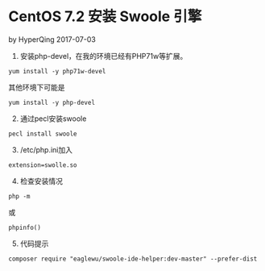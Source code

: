 # CentOS 7.2 安装 Swoole 引擎

by HyperQing 2017-07-03

1. 安装php-devel，在我的环境已经有PHP71w等扩展。
```
yum install -y php71w-devel
```
其他环境下可能是
```
yum install -y php-devel
```

2. 通过pecl安装swoole
```
pecl install swoole
```

3. /etc/php.ini加入
```
extension=swolle.so
```

4. 检查安装情况
```
php -m
```
或
```
phpinfo()
```

5. 代码提示
```
composer require "eaglewu/swoole-ide-helper:dev-master" --prefer-dist
```